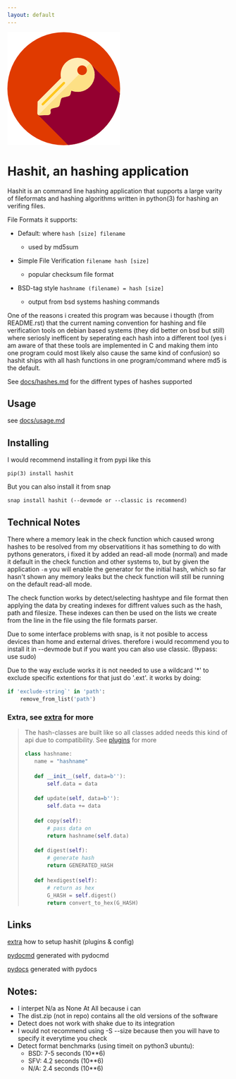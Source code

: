 ```yaml
---
layout: default
---
```


[![](https://raw.githubusercontent.com/JavadSM/hashit/master/icon.png)](https://pypi.org/project/hashit) 
# Hashit, an hashing application

Hashit is an command line hashing application that supports a large varity of fileformats and hashing algorithms
written in python(3) for hashing an verifing files.

File Formats it supports:

- Default: where ```hash [size] filename```
    * used by md5sum

- Simple File Verification ```filename hash [size]```
    * popular checksum file format

- BSD-tag style ```hashname (filename) = hash [size]```
    * output from bsd systems hashing commands

One of the reasons i created this program was because i thougth (from README.rst) that the current naming convention for
hashing and file verification tools on debian based systems (they did better on bsd but still) where seriosly inefficent
by seperating each hash into a different tool (yes i am aware of that these tools are implemented in C and making them into one program could most likely also cause the same kind of confusion) so hashit ships with all hash functions in one program/command where md5 is the default.

See [docs/hashes.md](hashes.md) for the diffrent types of hashes supported

[](#usage)
## Usage
see [docs/usage.md](usage.md)


[](#installing)
## Installing

I would recommend installing it from pypi like this
    
    pip(3) install hashit

But you can also install it from snap

    snap install hashit (--devmode or --classic is recommend)

## Technical Notes
[](#technical)

There where a memory leak in the check function which caused wrong hashes to be resolved from my observatitions it
has something to do with pythons generators, i fixed it by added an read-all mode (normal) and made it default in 
the check function and other systems to, but by given the application ```-m``` you will enable the generator for
the initial hash, which so far hasn't shown any memory leaks but the check function will still be running on the default
read-all mode.

The check function works by detect/selecting hashtype and file format then applying the data by creating indexes for diffrent values
such as the hash, path and filesize. These indexes can then be used on the lists we create from the line in the file using the file formats
parser.

Due to some interface problems with snap, is it not posible to access devices than home and external drives. therefore i would recommend you to install it in --devmode but if you want you can also use classic. (Bypass: use sudo)

Due to the way exclude works it is not needed to use a wildcard '*' to exclude specific extentions for that just do '.ext'.
it works by doing: 
```py
if 'exclude-string`' in 'path':
    remove_from_list('path')
```

### Extra, see [extra](extra.md) for more

>
>  The hash-classes are built like so
>  all classes added needs this kind of
>  api due to compatibility. See [plugins](plugins.md) for more
> 
>```py
>class hashname:
>    name = "hashname"
>
>    def __init__(self, data=b''):
>        self.data = data
>    
>    def update(self, data=b''):
>        self.data += data
>
>    def copy(self):
>        # pass data on
>        return hashname(self.data)
>
>    def digest(self):
>        # generate hash
>        return GENERATED_HASH
>
>    def hexdigest(self):
>        # return as hex
>        G_HASH = self.digest()
>        return convert_to_hex(G_HASH)
>```

## Links
[](#links)
[extra](extra.md) how to setup hashit (plugins & config)

[pydocmd](pydoc.md) generated with pydocmd

[pydocs](pydocs/hashit.html) generated with pydocs

## Notes:
[](#notes)

- I interpet N/a as None At All because i can
- The dist.zip (not in repo) contains all the old versions of the software
- Detect does not work with shake due to its integration
- I would not recommend using -S --size because then you will have to specify it everytime you check
- Detect format benchmarks (using timeit on python3 ubuntu):
    * BSD: 7-5 seconds (10**6)
    * SFV: 4.2 seconds (10**6)
    * N/A: 2.4 seconds (10**6)
